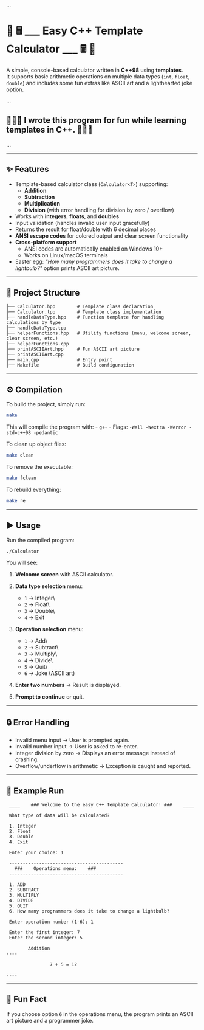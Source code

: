 ... 

# 🧮 🖩 ___ Easy C++ Template Calculator ___ 🖩 🧮

A simple, console-based calculator written in **C++98** using
**templates**.\
It supports basic arithmetic operations on multiple data types (`int`,
`float`, `double`) and includes some fun extras like ASCII art and a
lighthearted joke option.

...

## 🥳🥳🥳  I wrote this program for fun while learning templates in C++.  🥳🥳🥳
...

------------------------------------------------------------------------

## ✨ Features

-   Template-based calculator class (`Calculator<T>`) supporting:
    -   **Addition**
    -   **Subtraction**
    -   **Multiplication**
    -   **Division** (with error handling for division by zero /
        overflow)
-   Works with **integers**, **floats**, and **doubles**
-   Input validation (handles invalid user input gracefully)
-   Returns the result for float/double with 6 decimal places
-   **ANSI escape codes** for colored output and clear screen
    functionality
-   **Cross-platform support**
    -   ANSI codes are automatically enabled on Windows 10+
    -   Works on Linux/macOS terminals
-   Easter egg: *"How many programmers does it take to change a
    lightbulb?"* option prints ASCII art picture.

------------------------------------------------------------------------

## 📂 Project Structure

    ├── Calculator.hpp        # Template class declaration
    ├── Calculator.tpp        # Template class implementation
    ├── handleDataType.hpp    # Function template for handling calculations by type
    ├── handleDataType.tpp
    ├── helperFunctions.hpp   # Utility functions (menu, welcome screen, clear screen, etc.)
    ├── helperFunctions.cpp
    ├── printASCIIArt.hpp     # Fun ASCII art picture
    ├── printASCIIArt.cpp
    ├── main.cpp              # Entry point
    ├── Makefile              # Build configuration

------------------------------------------------------------------------

## ⚙️ Compilation

To build the project, simply run:

``` bash
make
```

This will compile the program with: - `g++` - Flags:
`-Wall -Wextra -Werror -std=c++98 -pedantic`

To clean up object files:

``` bash
make clean
```

To remove the executable:

``` bash
make fclean
```

To rebuild everything:

``` bash
make re
```

------------------------------------------------------------------------

## ▶️ Usage

Run the compiled program:

``` bash
./Calculator
```

You will see:

1.  **Welcome screen** with ASCII calculator.

2.  **Data type selection** menu:

    -   `1` → Integer\
    -   `2` → Float\
    -   `3` → Double\
    -   `4` → Exit

3.  **Operation selection** menu:

    -   `1` → Add\
    -   `2` → Subtract\
    -   `3` → Multiply\
    -   `4` → Divide\
    -   `5` → Quit\
    -   `6` → Joke (ASCII art)

4.  **Enter two numbers** → Result is displayed.

5.  **Prompt to continue** or quit.

------------------------------------------------------------------------

## 🔒 Error Handling

-   Invalid menu input → User is prompted again.
-   Invalid number input → User is asked to re-enter.
-   Integer division by zero → Displays an error message instead of crashing.
-   Overflow/underflow in arithmetic → Exception is caught and reported.

------------------------------------------------------------------------

## 📝 Example Run

     ____    ### Welcome to the easy C++ Template Calculator! ###    ____

     What type of data will be calculated?

     1. Integer
     2. Float
     3. Double
     4. Exit

     Enter your choice: 1

     ------------------------------------------
       ###    Operations menu:    ###
     ------------------------------------------

     1. ADD
     2. SUBTRACT
     3. MULTIPLY
     4. DIVIDE
     5. QUIT
     6. How many programmers does it take to change a lightbulb?

     Enter operation number (1-6): 1

     Enter the first integer: 7
     Enter the second integer: 5

    		Addition
	---- 

					7 + 5 = 12

	---- 


------------------------------------------------------------------------

## 🎉 Fun Fact

If you choose option `6` in the operations menu, the program prints an
ASCII art picture and a programmer joke.
